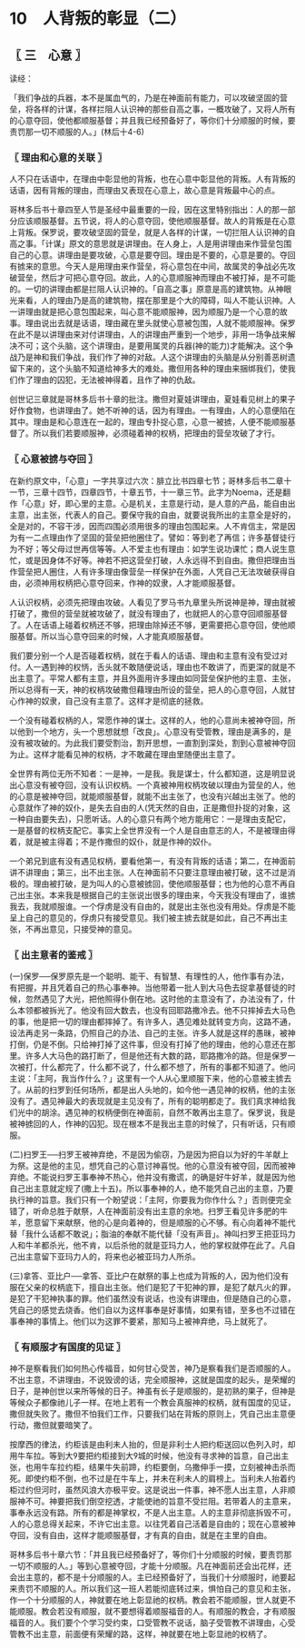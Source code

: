 # 10　人背叛的彰显（二）



## 〖 三　心意 〗

读经：

「我们争战的兵器，本不是属血气的，乃是在神面前有能力，可以攻破坚固的营垒，将各样的计谋，各样拦阻人认识神的那些自高之事，一概攻破了，又将人所有的心意夺回，使他都顺服基督；并且我已经预备好了，等你们十分顺服的时候，要责罚那一切不顺服的人。」(林后十4-6)



### 〖 理由和心意的关联 〗

人不只在话语中，在理由中彰显他的背叛，也在心意中彰显他的背叛。人有背叛的话语，因有背叛的理由，而理由又表现在心意上，故心意是背叛最中心的点。

哥林多后书十章四至人节是圣经中最重要的一段，因在这里特别指出：人的那一部分应该顺服基督。五节说，将人的心意夺回，使他顺服基督。故人的背叛是在心意上背叛。保罗说，要攻破坚固的营垒，就是人各样的计谋，一切拦阻人认识神的自高之事。「计谋」原文的意思就是讲理由。在人身上，人是用讲理由来作营垒包围自己的心意。讲理由是要攻破，心意是要夺回。理由是不要的，心意是要的。夺回有掳来的意思。今天人是用理由来作营垒，将心意包在中间，故属灵的争战必先攻破营垒，然后才可把心意夺回。故此，人的心意顺服神而理由不被打掉，是不可能的。一切的讲理由都是拦阻人认识神的。「自高之事」原意是高的建筑物。从神眼光来看，人的理由乃是高的建筑物，摆在那里是个大的障碍，叫人不能认识神。人一讲理由就是把心意包围起来，叫心意不能顺服神，因为顺服乃是一个心意的故事。理由说出去就是话语，理由藏在里头就使心意被包围，人就不能顺服神。保罗在此不是以讲理由来对付讲理由，人的讲理由严重到一个地步，非用一场争战来解决不可；这个头脑，这个讲理由，是要用属灵的兵器(神的能力)才能解决。这个争战乃是神和我们争战，我们作了神的对敌。人这个讲理由的头脑是从分别善恶树遗留下来的，这个头脑不知道给神多大的难处。撒但用各种的理由来捆绑我们，使我们作了理由的囚犯，无法被神得着，且作了神的仇敌。

创世记三章就是哥林多后书十章的批注。撒但对夏娃讲理由，夏娃看见树上的果子好作食物，也讲理由了。她不听神的话，因为有理由。一有理由，人的心意便陷在其中。理由是和心意连在一起的，理由专扑捉心意，心意一被掳，人便不能顺服基督了。所以我们若要顺服神，必须碰着神的权柄，把理由的营垒攻破了才行。



### 〖 心意被掳与夺回 〗

在新约原文中，「心意」一字共享过六次：腓立比书四章七节；哥林多后书二章十一节，三章十四节，四章四节，十章五节，十一章三节。此字为Noema，还是翻作「心意」好，即心里的主意。心是机关，主意是行动，是人意的产品，能自由出主意，出主张，代表人的自己。要保守我的自由，就要说我所出的主意全是好的，全是对的，不容干涉，因而四围必须用很多的理由包围起来。人不肯信主，常是因为有一二点理由作了坚固的营垒把他圈住了。譬如：等到老了再信；许多基督徒行为不好；等父母过世再信等等。人不爱主也有理由：如学生说功课忙；商人说生意忙，或是因身体不好等。神若不把这营垒打破，人永远得不到自由。撒但把理由当作营垒把人圈住，人有许多理由像营垒一样保护在外面，人凭自己无法攻破获得自由，必须神用权柄把心意夺回来，作神的奴隶，人才能顺服基督。

人认识权柄，必须先把理由攻破。人看见了罗马书九章里头所说神是神，理由就被打破了，撒但的营垒就被攻破了，就没有理由了，也就把人的心意夺回顺服基督了。人在话语上碰着权柄还不够，把理由除掉还不够，更需要把心意夺回，使他顺服基督。所以当心意夺回来的时候，人才能真顺服基督。

我们要分别一个人是否碰着权柄，就在于看人的话语、理由和主意有没有受过对付。人一遇到神的权怲，舌头就不敢随便说话，理由也不敢讲了，而更深的就是不出主意了。平常人都有主意，并且外面用许多理由如同营垒保护他的主意、主张，所以总得有一天，神的权柄攻破撒但藉理由所设的营垒，把人的心意夺回，人就甘心作神的奴隶，自己没有主意了。这样才是彻底的拯救。

一个没有碰着权柄的人，常愿作神的谋士。这样的人，他的心意尚未被神夺回，所以他到一个地方，头一个思想就想「改良」。心意没有受管教，理由是满多的，是没有被攻破的。为此我们要受割治，割开思想，一直割到深处，割到心意被神夺回为止。这样才能看见神的权柄，才不敢藏在理由里随便出主意了。

全世界有两位无所不知者：一是神，一是我。我是谋士，什么都知道，这是明显说出心意没有被夺回，没有认识权柄。一个真被神用权柄攻破以理由为营垒的人，他的心意是被神夺回，就能顺服基督，就能不出主张了，也没有兴越出主张了。他的心意就作了神的奴仆，是失去自由的人(凭天然的自由，正是撒但扑捉的对象，这一种自由要失去)，只愿听话。人的心意只有两个地方能用它：一是理由支配它，一是基督的权柄支配它。事实上全世界没有一个人是自由意志的人，不是被理由得着，就是被主得着；不是作撒但的奴仆，就是作神的奴仆。

一个弟兄到底有没有遇见权柄，要看他第一，有没有背叛的话语；第二，在神面前讲不讲理由；第三，出不出主张。人在神面前不只要注意理由被打破，这不过是消极的。理由被打破，是为叫人的心意被掳回，使他顺服基督；也为他的心意不再自己出主张。本来我是根据自己的主张说出很多的理由来，今天我没有理由了，谁掳我去，我就顺服谁。一个俘虏是没有自由的，就是出主张也没有用处。俘虏是不能呈上自己的意见的，俘虏只有接受意见。我们被主掳去就是如此，自己不再出主张，不再出意见，只接受神的意见。



### 〖 出主意者的鉴戒 〗

(一)保罗──保罗原先是一个聪明、能干、有智慧、有理性的人，他作事有办法，有把握，并且凭着自己的热心事奉神。当他带着一批人到大马色去捉拿基督徒的时候，忽然遇见了大光，把他照得仆倒在地。这时他的主意没有了，办法没有了，什么本领都被拆光了。他没有回大数去，也没有回耶路撒冷去。他不只摔掉去大马色的事，他是把一切的理由都摔掉了。有许多人，遇见难处就转变方向，这路不通，设法再走另一条路，仍照自己的办法、自己的主张。许多人就是这样的愚昧，被神打倒，仍是不倒。只给神打掉了这件事，但没有打掉了他的理由，他的心意还在那里。许多人大马色的路打断了，但是他还有大数的路，耶路撒冷的路。但是保罗一次被打，什么都完了，什么都不说了，什么都不想了，所有的事都不知道了。他问主说：「主阿，我当作什么？」这里有一个人从心里顺服下来，他的心意被主掳去了。从前的扫罗到任何场所，都是出人头地的，如今他一遇见神的权柄，他的主张没有了。遇见神最大的表现就是主见没有了，所有的聪明都走了。我们真求神给我们光中的胡涂。遇见神的权柄便倒在神面前，自然不敢再出主意了。保罗说，我是被神掳回的人，作神的囚犯。现在根本不是我出主意的时候了，只有听话，只有顺服。

(二)扫罗王──扫罗王被神弃绝，不是因为偷窃，乃是因为把自以为好的牛羊献上为祭。这是他的主见，想凭自己的心意讨神喜悦。他的心意没有被夺回，因而被神弃绝。不能说扫罗王事奉神不热心，他并没有撒谎，的确是好牛好羊，就是因为他自己出主意就定规了(撒上十五)。所以事奉神的人，绝不能凭自己出的主意，乃要执行神的旨意。我们只有一个盼望说：「主阿，你要我为你作什么？」否则便完全错了，听命总胜于献祭，人在神面前没有出主意的余地。扫罗王看见许多肥的牛羊，愿意留下来献祭，他的心是向着神的，但是顺服的心不够。有心向着神不能代替「我什么话都不敢说」；脂油的奉献不能代替「没有声音」。神叫扫罗王把亚玛力人和牛羊都杀光，他不肯，以后杀他的就是亚玛力人，他的掌权就停在此了。凡自己出主意留下亚玛力人的，将来也必被亚玛力人所杀。

(三)拿答、亚比户──拿答、亚比户在献祭的事上也成为背叛的人，因为他们没有服在父亲的权柄底下，擅自出主张。他们是犯了干犯神的罪，是犯了献凡火的罪，是犯了干犯神执事的罪。他们虽然没有说话，也没有讲理由，但是随自己的心意，凭自己的感觉去烧香。他们自以为这样事奉是好事情，如果有错，至多也不过错在事奉神的事情上。他们以为这罪不要紧，那知马上被神弃绝，马上就死了。



### 〖 有顺服才有国度的见证 〗

神不是察看我们如何热心传福音，如何甘心受苦，神乃是察看我们是否顺服的人。不出主意，不讲理由，不说毁谤的话，完全顺服神，这就是国度的起头，是荣耀的日子，是神创世以来所等候的日子。神虽有长子是顺服的，是初熟的果子，但神是等候众子都像祂儿子一样。在地上若有一个教会真服神的权柄，就有国度的见证，撒但就失败了。撒但不怕我们工作，只要我们站在背叛的原则上，凭自己出主意便行动，撒但就要暗笑了。

按摩西的律法，约柜该是由利未人抬的，但是非利士人把约柜送回以色列入时，却用牛车拉。等到大要把约柜接到大城的时候，他没有寻求神的旨意，自己出主张，也用牛车拉约柜，结果牛失前蹄，约柜要倒，乌撒伸手一摸，立刻被神击杀而死。即使约柜不倒，也不过是在牛车上，并未在利未人的肩榜上。当利未人抬着约柜过约但河时，虽然风浪大亦极平安。这是说出一件事，神不愿人出主意，人非顺服神不可。神要把我们倒空挖透，才能使祂的旨意不受拦阻。若带着人的主意来，事奉永远没有路。所有的都是神掌权，不是人出主意。人的主意非彻底拆毁不可，人的心意总得关起来，不许它出主意。以往凭着自己活着是自由的；现在心意被神夺回，没有自由，这样才能顺服基督，才有真的自由，就是在主里的自由。

哥林多后书十章六节：「并且我已经预备好了，等你们十分顺服的时候，要责罚那一切不顺服的人。」等到心意被夺回，才能十分顺服。凡在神面前还会出花样，还会出主意的，都不是十分顺服的人。主已经预备好了，当我们十分顺服时，祂要起来责罚不顺服的人。所以我们这一班人若能彻底转过来，惧怕自己的意见和主张，作一个十分顺服的人，神就要在地上彰显祂的权柄。教会若不能顺服，世人就更不能顺服。教会若没有顺服，就不要想得着顺服福音的人。有顺服的教会，才有顺服福音的人。我们要个个学习受约束，口受管教不说话，脑子受管教不讲理由，心受管教不出主意，前面便有荣耀的路，这样，神就要在地上彰显祂的权柄了。

